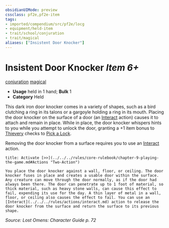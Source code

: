 ```yaml
---
obsidianUIMode: preview
cssclass: pf2e,pf2e-item
tags:
- imported/compendium/src/pf2e/locg
- equipment/held-item
- trait/school/conjuration
- trait/magical
aliases: ["Insistent Door Knocker"]
---
```

# Insistent Door Knocker *Item 6+*  
[conjuration](conjuration.md)  [magical](magical.md)  

- **Usage** held in 1 hand; **Bulk** 1
- **Category** Held

This dark iron door knocker comes in a variety of shapes, such as a bird clutching a ring in its talons or a gargoyle holding a ring in its mouth. Placing the door knocker on the surface of a door (an [Interact](interact.md) action) causes it to attach and remain in place. While in place, the door knocker whispers hints to you while you attempt to unlock the door, granting a +1 item bonus to [Thievery](../../skills.md#Thievery) checks to [Pick a Lock](pick-a-lock.md).

Removing the door knocker from a surface requires you to use an [Interact](interact.md) action.

```ad-embed-ability
title: Activate [>>](../../../rules/core-rulebook/chapter-9-playing-the-game.md#Actions "Two-Action")

You place the door knocker against a wall, floor, or ceiling. The door knocker fuses in place and creates a usable door within the surface. Any creature can move through the door normally, as if the door had always been there. The door can penetrate up to 1 foot of material, so thick material, such as heavy stone walls, can cause this effect to fail, expending its use for the day. A thin layer of metal in a wall, floor, or ceiling also causes the effect to fail. You can use an [Interact](../../../rules/actions/interact.md) action to release the door knocker from the surface and return the surface to its previous shape.
```

*Source: Lost Omens: Character Guide p. 72*
